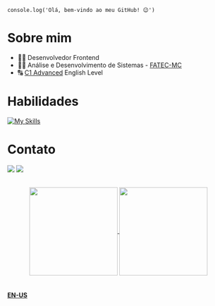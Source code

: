 ```
console.log('Olá, bem-vindo ao meu GitHub! 😉')
```

# Sobre mim
- 👨‍💻 Desenvolvedor Frontend
- 👨‍🎓 Análise e Desenvolvimento de Sistemas - [FATEC-MC](https://www.fatecmogidascruzes.com.br/)
- 🔠 [C1 Advanced](https://cert.efset.org/jd3519) English Level

# Habilidades
[![My Skills](https://skillicons.dev/icons?i=js,html,css,git,bash,npm)](https://skillicons.dev)

# Contato
<a href="https://www.linkedin.com/in/thomas-moisesf/" target="_blank"><img src="https://img.shields.io/badge/LinkedIn-0077B5?style=for-the-badge&logo=linkedin&logoColor=white"></a>
<a href="mailto:thomasmoisesf@gmail.com"><img src="https://img.shields.io/badge/gmail-%23DD0031.svg?&style=for-the-badge&logo=gmail&logoColor=white"></a>

<br>

<div align=center>
  <a href="https://github.com/thomasmfx">
    <img height=200 align="center" src="https://github-readme-stats.vercel.app/api?username=thomasmfx&show_icons=true&theme=bear&bg_color=00000000" />
  </a>
  <a href="https://github.com/thomasmfx">
    <img height=200 align="center" src="https://github-readme-stats.vercel.app/api/top-langs?username=thomasmfx&layout=compact&langs_count=8&card_width=320&theme=bear&bg_color=00000000" />
  </a>
</div>

<br>

#### [EN-US](https://github.com/thomasmfx/thomasmfx/blob/main/README-en.md)

